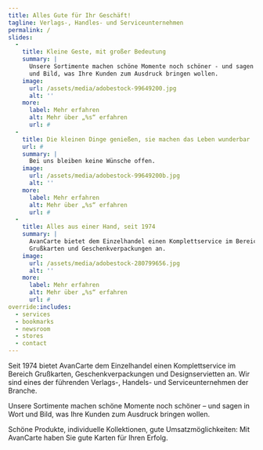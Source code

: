```yaml
---
title: Alles Gute für Ihr Geschäft!
tagline: Verlags-, Handles- und Serviceunternehmen
permalink: /
slides:
  -
    title: Kleine Geste, mit großer Bedeutung
    summary: |
      Unsere Sortimente machen schöne Momente noch schöner - und sagen in Wort
      und Bild, was Ihre Kunden zum Ausdruck bringen wollen.
    image:
      url: /assets/media/adobestock-99649200.jpg
      alt: ''
    more:
      label: Mehr erfahren
      alt: Mehr über „%s“ erfahren
      url: #
  -
    title: Die kleinen Dinge genießen, sie machen das Leben wunderbar
    url: #
    summary: |
      Bei uns bleiben keine Wünsche offen.
    image:
      url: /assets/media/adobestock-99649200b.jpg
      alt: ''
    more:
      label: Mehr erfahren
      alt: Mehr über „%s“ erfahren
      url: #
  -
    title: Alles aus einer Hand, seit 1974
    summary: |
      AvanCarte bietet dem Einzelhandel einen Komplettservice im Bereich
      Grußkarten und Geschenkverpackungen an.
    image:
      url: /assets/media/adobestock-280799656.jpg
      alt: ''
    more:
      label: Mehr erfahren
      alt: Mehr über „%s“ erfahren
      url: #
override:includes:
  - services
  - bookmarks
  - newsroom
  - stores
  - contact
---
```

Seit 1974 bietet AvanCarte dem Einzelhandel einen Komplettservice im Bereich Grußkarten, Geschenkverpackungen und Designservietten an. Wir sind eines der führenden Verlags-, Handels- und Serviceunternehmen der Branche.

Unsere Sortimente machen schöne Momente noch schöner – und sagen in Wort und Bild, was Ihre Kunden zum Ausdruck bringen wollen.

Schöne Produkte, individuelle Kollektionen, gute Umsatzmöglichkeiten: Mit AvanCarte haben Sie gute Karten für Ihren Erfolg.

